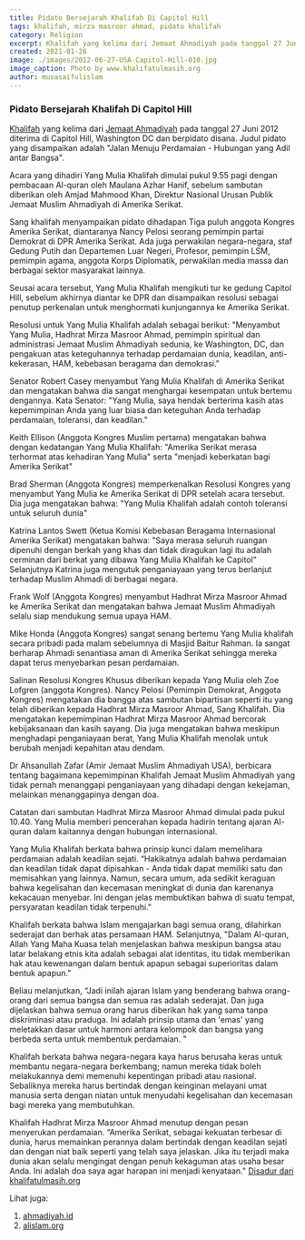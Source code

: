 ```yaml
---
title: Pidato Bersejarah Khalifah Di Capitol Hill
tags: khalifah, mirza masroor ahmad, pidato khalifah
category: Religion
excerpt: Khalifah yang kelima dari Jemaat Ahmadiyah pada tanggal 27 Juni 2012 diterima di Capitol Hill, Washington DC dan berpidato disana. Judul pidato yang disampaikan adalah "Jalan Menuju Perdamaian - Hubungan yang Adil antar Bangsa".
created: 2021-01-26
image: ./images/2012-06-27-USA-Capitol-Hill-010.jpg
image_caption: Photo by www.khalifatulmasih.org
author: musasaifulislam
---
```


### Pidato Bersejarah Khalifah Di Capitol Hill 
[Khalifah](/post/khalifah) yang kelima dari [Jemaat Ahmadiyah](https://ahmadiyah.id) pada tanggal 27 Juni 2012 diterima di Capitol Hill, Washington DC dan berpidato disana. Judul pidato yang disampaikan adalah "Jalan Menuju Perdamaian - Hubungan yang Adil antar Bangsa".

Acara yang dihadiri Yang Mulia Khalifah dimulai pukul 9.55 pagi dengan pembacaan Al-quran oleh Maulana Azhar Hanif, sebelum sambutan diberikan oleh Amjad Mahmood Khan, Direktur Nasional Urusan Publik Jemaat Muslim Ahmadiyah di Amerika Serikat.

Sang khalifah menyampaikan pidato dihadapan Tiga puluh anggota Kongres Amerika Serikat, diantaranya Nancy Pelosi seorang pemimpin partai Demokrat di DPR Amerika Serikat. Ada juga perwakilan negara-negara, staf Gedung Putih dan Departemen Luar Negeri, Profesor, pemimpin LSM, pemimpin agama, anggota Korps Diplomatik, perwakilan media massa dan berbagai sektor masyarakat lainnya.

Seusai acara tersebut, Yang Mulia Khalifah mengikuti tur ke gedung Capitol Hill, sebelum akhirnya diantar ke DPR dan disampaikan resolusi sebagai penutup perkenalan untuk menghormati kunjungannya ke Amerika Serikat.

Resolusi untuk Yang Mulia Khalifah adalah sebagai berikut:
"Menyambut Yang Mulia, Hadhrat Mirza Masroor Ahmad, pemimpin spiritual dan administrasi Jemaat Muslim Ahmadiyah sedunia, ke Washington, DC, dan pengakuan atas keteguhannya terhadap perdamaian dunia, keadilan, anti-kekerasan, HAM, kebebasan beragama dan demokrasi."

Senator Robert Casey menyambut Yang Mulia Khalifah di Amerika Serikat dan mengatakan bahwa dia sangat menghargai kesempatan untuk bertemu dengannya. Kata Senator:
"Yang Mulia, saya hendak berterima kasih atas kepemimpinan Anda yang luar biasa dan keteguhan Anda terhadap perdamaian, toleransi, dan keadilan."

Keith Ellison (Anggota Kongres Muslim pertama) mengatakan bahwa dengan kedatangan Yang Mulia Khalifah:
"Amerika Serikat merasa terhormat atas kehadiran Yang Mulia" serta "menjadi keberkatan bagi Amerika Serikat"

Brad Sherman (Anggota Kongres) memperkenalkan Resolusi Kongres yang menyambut Yang Mulia ke Amerika Serikat di DPR setelah acara tersebut. Dia juga mengatakan bahwa:
"Yang Mulia Khalifah adalah contoh toleransi untuk seluruh dunia"

Katrina Lantos Swett (Ketua Komisi Kebebasan Beragama Internasional Amerika Serikat) mengatakan bahwa:
"Saya merasa seluruh ruangan dipenuhi dengan berkah yang khas dan tidak diragukan lagi itu adalah cerminan dari berkat yang dibawa Yang Mulia Khalifah ke Capitol"
Selanjutnya Katrina juga mengutuk penganiayaan yang terus berlanjut terhadap Muslim Ahmadi di berbagai negara.

Frank Wolf (Anggota Kongres) menyambut Hadhrat Mirza Masroor Ahmad ke Amerika Serikat dan mengatakan bahwa Jemaat Muslim Ahmadiyah selalu siap mendukung semua upaya HAM.

Mike Honda (Anggota Kongres) sangat senang bertemu Yang Mulia khalifah secara pribadi pada malam sebelumnya di Masjid Baitur Rahman. Ia sangat berharap Ahmadi senantiasa aman di Amerika Serikat sehingga mereka dapat terus menyebarkan pesan perdamaian.

Salinan Resolusi Kongres Khusus diberikan kepada Yang Mulia oleh Zoe Lofgren (anggota Kongres).
Nancy Pelosi (Pemimpin Demokrat, Anggota Kongres) mengatakan dia bangga atas sambutan bipartisan seperti itu yang telah diberikan kepada Hadhrat Mirza Masroor Ahmad, Sang Khalifah. Dia mengatakan kepemimpinan Hadhrat Mirza Masroor Ahmad bercorak kebijaksanaan dan kasih sayang. Dia juga mengatakan bahwa meskipun menghadapi penganiayaan berat, Yang Mulia Khalifah menolak untuk berubah menjadi kepahitan atau dendam.

Dr Ahsanullah Zafar (Amir Jemaat Muslim Ahmadiyah USA), berbicara tentang bagaimana kepemimpinan Khalifah Jemaat Muslim Ahmadiyah yang tidak pernah menanggapi penganiayaan yang dihadapi dengan kekejaman, melainkan menanggapinya dengan doa.

Catatan dari sambutan Hadhrat Mirza Masroor Ahmad dimulai pada pukul 10.40. Yang Mulia memberi pencerahan kepada hadirin tentang ajaran Al-quran dalam kaitannya dengan hubungan internasional.

Yang Mulia Khalifah berkata bahwa prinsip kunci dalam memelihara perdamaian adalah keadilan sejati.
“Hakikatnya adalah bahwa perdamaian dan keadilan tidak dapat dipisahkan - Anda tidak dapat memiliki satu dan memisahkan yang lainnya. Namun, secara umum, ada sedikit keraguan bahwa kegelisahan dan kecemasan meningkat di dunia dan karenanya kekacauan menyebar. Ini dengan jelas membuktikan bahwa di suatu tempat, persyaratan keadilan tidak terpenuhi."

Khalifah berkata bahwa Islam mengajarkan bagi semua orang, dilahirkan sederajat dan berhak atas persamaan HAM. Selanjutnya,
"Dalam Al-quran, Allah Yang Maha Kuasa telah menjelaskan bahwa meskipun bangsa atau latar belakang etnis kita adalah sebagai alat identitas, itu tidak memberikan hak atau kewenangan dalam bentuk apapun sebagai superioritas dalam bentuk apapun."

Beliau melanjutkan, “Jadi inilah ajaran Islam yang benderang bahwa orang-orang dari semua bangsa dan semua ras adalah sederajat. Dan juga dijelaskan bahwa semua orang harus diberikan hak yang sama tanpa diskriminasi atau praduga. Ini adalah prinsip utama dan 'emas' yang meletakkan dasar untuk harmoni antara kelompok dan bangsa yang berbeda serta untuk membentuk perdamaian. "

Khalifah berkata bahwa negara-negara kaya harus berusaha keras untuk membantu negara-negara berkembang; namun mereka tidak boleh melakukannya demi memenuhi kepentingan pribadi atau nasional. Sebaliknya mereka harus bertindak dengan keinginan melayani umat manusia serta dengan niatan untuk menyudahi kegelisahan dan kecemasan bagi mereka yang membutuhkan.

Khalifah Hadhrat Mirza Masroor Ahmad menutup dengan pesan menyerukan perdamaian. “Amerika Serikat, sebagai kekuatan terbesar di dunia, harus memainkan perannya dalam bertindak dengan keadilan sejati dan dengan niat baik seperti yang telah saya jelaskan. Jika itu terjadi maka dunia akan selalu mengingat dengan penuh kekaguman atas usaha besar Anda. Ini adalah doa saya agar harapan ini menjadi kenyataan." [Disadur dari khalifatulmasih.org](https://www.khalifatulmasih.org/)

Lihat juga:
1. [ahmadiyah.id](https://ahmadiyah.id) 
2. [alislam.org](https://alislam.org) 